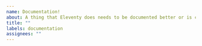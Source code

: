 ```yaml
---
name: Documentation!
about: A thing that Eleventy does needs to be documented better or is currently documented incorrectly!
title: ""
labels: documentation
assignees: ""
---
```

